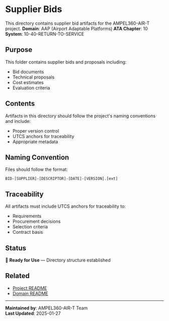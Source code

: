 # Supplier Bids
This directory contains supplier bid artifacts for the AMPEL360-AIR-T project.
**Domain**: AAP (Airport Adaptable Platforms)
**ATA Chapter**: 10
**System**: 10-40-RETURN-TO-SERVICE

## Purpose
This folder contains supplier bids and proposals including:
- Bid documents
- Technical proposals
- Cost estimates
- Evaluation criteria

## Contents
Artifacts in this directory should follow the project's naming conventions and include:
- Proper version control
- UTCS anchors for traceability
- Appropriate metadata

## Naming Convention
Files should follow the format:
```
BID-[SUPPLIER]-[DESCRIPTOR]-[DATE]-[VERSION].[ext]
```

## Traceability
All artifacts must include UTCS anchors for traceability to:
- Requirements
- Procurement decisions
- Selection criteria
- Contract basis

## Status
🚧 **Ready for Use** — Directory structure established

## Related
- [Project README](../../../README.md)
- [Domain README](../../../../README.md)

---
**Maintained by**: AMPEL360-AIR-T Team  
**Last Updated**: 2025-01-27
